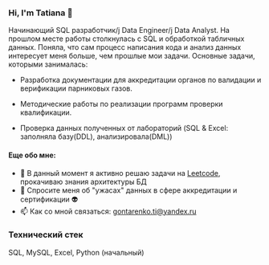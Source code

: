 ### Hi, I'm Tatiana 👋

<!--
**gontatiana/gontatiana** is a ✨ _special_ ✨ repository because its `README.md` (this file) appears on your GitHub profile.
-->
Начинающий SQL разработчик/j Data Engineer/j Data Analyst.
На прошлом месте работы столкнулась с SQL и обработкой табличных данных. 
Поняла, что сам процесс написания кода и анализ данных интересует меня больше, чем прошлые мои задачи.
Основные задачи, которыми занималась: 

- Разработка документации для аккредитации органов по валидации и верификации парниковых газов.

- Методические работы по реализации программ проверки квалификации.

- Проверка данных полученных от лабораторий (SQL & Excel: заполняла базу(DDL), анализировала(DML))



#### Еще обо мне:

- 🌱 В данный момент я активно решаю задачи на [Leetcode](https://leetcode.com/TGontarenko/), прокачиваю знания архитектуры БД
- 💬 Спросите меня об "ужасах" данных в сфере аккредитации и сертификации :alien:
- 📫 Как со мной связаться: gontarenko.ti@yandex.ru


### Технический стек

SQL, MySQL, Excel, Python (начальный)
